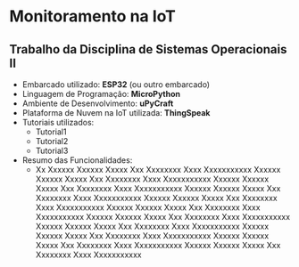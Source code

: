 # Monitoramento na IoT
## Trabalho da Disciplina de Sistemas Operacionais II

- Embarcado utilizado: **ESP32** (ou outro embarcado)
- Linguagem de Programação: **MicroPython**
- Ambiente de Desenvolvimento: **uPyCraft**
- Plataforma de Nuvem na IoT utilizada: **ThingSpeak**
- Tutoriais utilizados:
  - Tutorial1
  - Tutorial2
  - Tutorial3
- Resumo das Funcionalidades: 
  - Xx Xxxxxx Xxxxxx Xxxxx Xxx Xxxxxxxx Xxxx Xxxxxxxxxxx Xxxxxx Xxxxxx Xxxxx Xxx Xxxxxxxx Xxxx Xxxxxxxxxxx Xxxxxx Xxxxxx Xxxxx Xxx Xxxxxxxx Xxxx Xxxxxxxxxxx Xxxxxx Xxxxxx Xxxxx Xxx Xxxxxxxx Xxxx Xxxxxxxxxxx Xxxxxx Xxxxxx Xxxxx Xxx Xxxxxxxx Xxxx Xxxxxxxxxxx Xxxxxx Xxxxxx Xxxxx Xxx Xxxxxxxx Xxxx Xxxxxxxxxxx Xxxxxx Xxxxxx Xxxxx Xxx Xxxxxxxx Xxxx Xxxxxxxxxxx Xxxxxx Xxxxxx Xxxxx Xxx Xxxxxxxx Xxxx Xxxxxxxxxxx Xxxxxx Xxxxxx Xxxxx Xxx Xxxxxxxx Xxxx Xxxxxxxxxxx Xxxxxx Xxxxxx Xxxxx Xxx Xxxxxxxx Xxxx Xxxxxxxxxxx Xxxxxx Xxxxxx Xxxxx Xxx Xxxxxxxx Xxxx Xxxxxxxxxxx 
